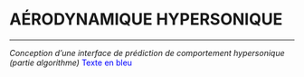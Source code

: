 # AÉRODYNAMIQUE HYPERSONIQUE 
----------------------------
_Conception d’une interface de prédiction de comportement hypersonique (partie algorithme)_
<span style="color:blue">Texte en bleu</span>
